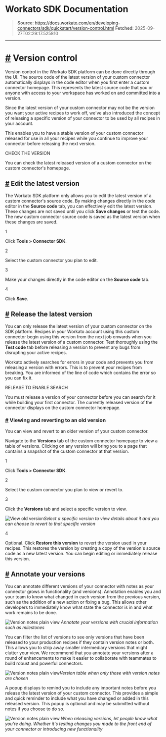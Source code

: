 # Workato SDK Documentation

> **Source**: https://docs.workato.com/en/developing-connectors/sdk/quickstart/version-control.html
> **Fetched**: 2025-09-27T02:29:17.525810

---

# [#](<#version-control>) Version control

Version control in the Workato SDK platform can be done directly through the UI. The source code of the latest version of your custom connector automatically displays in the code editor when you first enter a custom connector homepage. This represents the latest source code that you or anyone with access to your workspace has worked on and committed into a version.

Since the latest version of your custom connector may not be the version you want your active recipes to work off, we've also introduced the concept of releasing a specific version of your connector to be used by all recipes in your account.

This enables you to have a stable version of your custom connector released for use in all your recipes while you continue to improve your connector before releasing the next version.

CHECK THE VERSION

You can check the latest released version of a custom connector on the custom connector's homepage.

## [#](<#editing-the-latest-version>) Edit the latest version

The Workato SDK platform only allows you to edit the latest version of a custom connector's source code. By making changes directly in the code editor in the **Source code** tab, you can effectively edit the latest version. These changes are not saved until you click **Save changes** or test the code. The new custom connector source code is saved as the latest version when these changes are saved.

1

Click **Tools > Connector SDK**.

2

Select the custom connector you plan to edit.

3

Make your changes directly in the code editor on the **Source code** tab.

4

Click **Save**.

## [#](<#releasing-the-latest-version>) Release the latest version

You can only release the latest version of your custom connector on the SDK platform. Recipes in your Workato account using this custom connector begin using this version from the next job onwards when you release the latest version of a custom connector. Test thoroughly using the **Test code** tab before releasing a version to prevent any bugs from disrupting your active recipes.

Workato actively searches for errors in your code and prevents you from releasing a version with errors. This is to prevent your recipes from breaking. You are informed of the line of code which contains the error so you can fix it.

RELEASE TO ENABLE SEARCH

You must release a version of your connector before you can search for it while building your first connector. The currently released version of the connector displays on the custom connector homepage.

### [#](<#viewing-and-reverting-to-an-old-version>) Viewing and reverting to an old version

You can view and revert to an older version of your custom connector.

Navigate to the **Versions** tab of the custom connector homepage to view a table of versions. Clicking on any version will bring you to a page that contains a snapshot of the custom connector at that version.

1

Click **Tools > Connector SDK**.

2

Select the custom connector you plan to view or revert to.

3

Click the **Versions** tab and select a specific version to view.

![View old version](/assets/img/viewing-old-version.ef25cbdc.gif)_Select a specific version to view details about it and you can choose to revert to that specific version_

4

Optional. Click **Restore this version** to revert the version used in your recipes. This restores the version by creating a copy of the version's source code as a new latest version. You can begin editing or immediately release this version.

## [#](<#annotating-your-versions>) Annotate your versions

You can annotate different versions of your connector with notes as your connector grows in functionality (and versions). Annotation enables you and your team to know what changed in each version from the previous version, such as the addition of a new action or fixing a bug. This allows other developers to immediately know what state the connector is in and what work remains to be done.

![Version notes plain view](/assets/img/base-view-version-notes.7f5f9492.png) _Annotate your versions with crucial information such as milestones_

You can filter the list of versions to see only versions that have been released to your production recipes if they contain version notes or both. This allows you to strip away smaller intermediary versions that might clutter your view. We recommend that you annotate your versions after a round of enhancements to make it easier to collaborate with teammates to build robust and powerful connectors.

![Version notes plain view](/assets/img/filtered-view-version-notes.b3be4b92.png)_Version table when only those with version notes are chosen_

A popup displays to remind you to include any important notes before you release the latest version of your custom connector. This provides a simple and quick reminder to include what you have changed or added in this released version. This popup is optional and may be submitted without notes if you choose to do so.

![Version notes plain view](/assets/img/modal-popup-version-notes.9166b451.png) _When releasing versions, let people know what you're doing. Whether it's testing changes you made to the front end of your connector or introducing new functionality_

